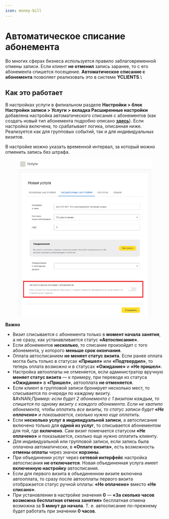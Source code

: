 ```yaml
---
icon: money-bill
---
```


# Автоматическое списание абонемента

Во многих сферах бизнеса используется правило заблаговременной отмены записи. Если клиент **не отменил** запись заранее, то с его абонемента спишется посещение. **Автоматическое списание с абонемента** позволяет реализовать это в системе **YCLIENTS**.\


## Как это работает

В настройках услуги в филиальном разделе **Настройки > блок Настройки записи > Услуги** **> вкладка Расширенные настройки** добавлена настройка автоматического списания с абонементов (как создать новый тип абонемента подробно описано [**здесь**](https://support.yclients.com/764)). Если настройка включена, то срабатывает логика, описанная ниже. Реализуется как для групповых событий, так и для индивидуальных визитов.

В настройке можно указать временной интервал, за который можно отменить запись без штрафа.

<figure><img src="../../.gitbook/assets/Без имени (13).png" alt=""><figcaption></figcaption></figure>

**Важно**

* Визит списывается с абонемента только в **момент начала занятия**, а не сразу, как устанавливается статус **«Автосписание»**.
* Если абонементов **несколько**, то списание произойдет с того абонемента, у которого **меньше срок окончания**.
* Оплата автосписанием **не меняет статус визита**. Если ранее оплата могла быть только в статусах **«Пришел»** или **«Подтвердил»**, то теперь оплата возможно и в статусах **«Ожидание»** и **«Не пришел»**.
* Настройка автооплаты не отменяется, если администратор вручную **меняет статус визита** — к примеру, при переводе из статуса **«Ожидание»** в **«Пришел»**, автооплата **не отменяется**.
* Если клиент в групповой записи бронирует несколько мест, то списывается по очереди по каждому визиту.\
  &#xNAN;_&#x41F;ример: если будет 2 абонемента с 1 визитом каждым, то спишется по одному визиту с каждого абонемента. Если не хватило абонемента, чтобы оплатить все визиты, то статус записи будет **«Не оплачено»** и показывается, сколько нужно еще оплатить._
* Если **несколько услуг** **в индивидуальной записи**, а автосписание включено только для **одной из услуг**, то списывается абонементом для той, где **включено**. Сам визит помечается статусом **«Не оплачено»** и показывается, сколько еще нужно оплатить клиенту.
* Для индивидуальной или групповой записи, если запись была оплачена автоматически, в **«Оплате визита»**, есть возможность **отмены оплаты** через значок **корзины**.
* При объединении услуг через **сетевой интерфейс** настройка автосписания **не отключается**. Новая объединенная услуга имеет **включенную настройку** автосписания.
* Если для первого визита в объединенном визите включена автооплата, то сразу после автооплаты первого визита отображается статус ручной оплаты: **«Не оплачено»** вместо **«Не списано»**.
* При установлении в настройке значения **0** — **«За сколько часов возможна бесплатная отмена занятия»** бесплатная отмена возможна за **5 минут до начала**. Т. е. автосписание по-прежнему будет работать при значении **0 часов**.
